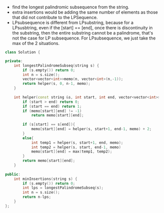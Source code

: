- find the longest palindromic subsequence from the string. 
- extra insertions would be adding the same number of elements as those that did not contribute to the LPSequence.
- LPsubsequence is different from LPsubstring, because for a LPsusbtring, even if the [start] == [end], once there is discontinuity in the substring, then the entire substring cannot be a palindrome, that's not the case for LP subsequence. For LPsubsequence, we just take the max of the 2 situations.

```cpp
class Solution {

private:
    int longestPalindromeSubseq(string s) {
        if (s.empty()) return 0;
        int n = s.size();
        vector<vector<int>>memo(n, vector<int>(n,-1));
        return helper(s, 0, n-1, memo);
    }
    
    int helper(const string &s, int start, int end, vector<vector<int>>&memo){
        if (start > end) return 0;
        if (start == end) return 1;
        if (memo[start][end] != -1) 
            return memo[start][end];
        
        if (s[start] == s[end]){
            memo[start][end] = helper(s, start+1, end-1, memo) + 2;
        }
        else{
            int temp1 = helper(s, start+1, end, memo);
            int temp2 = helper(s, start, end-1, memo)
            memo[start][end] = max(temp1, temp2);
        }
        return memo[start][end];
    }
    
public:
    int minInsertions(string s) {
        if (s.empty()) return 0;
        int lps = longestPalindromeSubseq(s);
        int n = s.size();
        return n-lps;
    }
};
```
